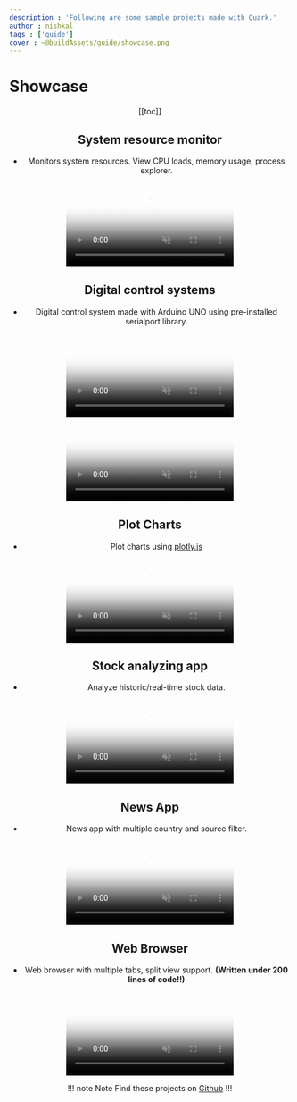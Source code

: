 ```yaml
---
description : 'Following are some sample projects made with Quark.'
author : nishkal
tags : ['guide']
cover : ~@buildAssets/guide/showcase.png
---
```


# Showcase

<Header />

[[toc]]

## System resource monitor
* Monitors system resources. View CPU loads, memory usage, process explorer.

<video muted autoplay loop style="max-width:100%; height:auto" name="media" poster="~@buildAssets/guide/showcase/system-monitor.png" crossOrigin="anonymous">
  <source src="~@buildAssets/guide/showcase/system-monitor.mp4" type="video/mp4">
  Your browser does not support the video tag.
</video> 

## Digital control systems
* Digital control system made with Arduino UNO using pre-installed serialport library.

<video muted autoplay loop style="max-width:100%; height:auto" name="media" poster="~@buildAssets/guide/showcase/control-system-1.png" crossOrigin="anonymous">
  <source src="~@buildAssets/guide/showcase/control-system-1.mp4" type="video/mp4">
  Your browser does not support the video tag.
</video> 

<video muted autoplay loop style="max-width:100%; height:auto" name="media" poster="~@buildAssets/guide/showcase/control-system-2.png" crossOrigin="anonymous">
  <source src="~@buildAssets/guide/showcase/control-system-2.mp4" type="video/mp4">
  Your browser does not support the video tag.
</video> 

## Plot Charts
* Plot charts using [plotly.js](https://plot.ly/javascript/)

<video muted autoplay loop style="max-width:100%; height:auto" name="media" poster="~@buildAssets/guide/showcase/scientific-charts.png" crossOrigin="anonymous">
  <source src="~@buildAssets/guide/showcase/scientific-charts.mp4" type="video/mp4">
  Your browser does not support the video tag.
</video> 

## Stock analyzing app
* Analyze historic/real-time stock data.

<video muted autoplay loop style="max-width:100%; height:auto" name="media" poster="~@buildAssets/guide/showcase/stock.png" crossOrigin="anonymous">
  <source src="~@buildAssets/guide/showcase/stock.mp4" type="video/mp4">
  Your browser does not support the video tag.
</video> 

## News App
* News app with multiple country and source filter.

<video muted autoplay loop style="max-width:100%; height:auto" name="media" poster="~@buildAssets/guide/showcase/news-app.png" crossOrigin="anonymous">
  <source src="~@buildAssets/guide/showcase/news-app.mp4" type="video/mp4">
  Your browser does not support the video tag.
</video> 

## Web Browser
* Web browser with multiple tabs, split view support. __(Written under 200 lines of code!!)__

<video muted autoplay loop style="max-width:100%; height:auto" name="media" poster="~@buildAssets/guide/showcase/web-browser.png" crossOrigin="anonymous">
  <source src="~@buildAssets/guide/showcase/web-browser.mp4" type="video/mp4">
  Your browser does not support the video tag.
</video> 

!!! note Note
Find these projects on [Github](https://github.com/Nishkalkashyap/quark-projects)
!!!